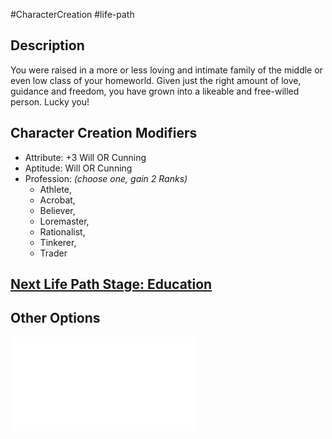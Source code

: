 #CharacterCreation #life-path 
## Description
You were raised in a more or less loving and intimate family of the middle or even low class of your homeworld. Given just the right amount of love, guidance and freedom, you have grown into a likeable and free-willed person. Lucky you!

## Character Creation Modifiers
- Attribute: +3 Will OR Cunning
- Aptitude: Will OR Cunning 
- Profession: _(choose one, gain 2 Ranks)_
	- Athlete, 
	- Acrobat, 
	- Believer, 
	- Loremaster, 
	- Rationalist, 
	- Tinkerer, 
	- Trader

## [Next Life Path Stage: Education](</LifePath/Education/Education.md>)

## Other Options
![](</LifePath/Childhood/List of Childhoods.md>)